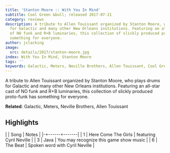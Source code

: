 ```yaml
---
title: 'Stanton Moore :: With You In Mind'
subtitle: Cool Green &bull; released 2017-07-21
category: reviews
description: A tribute to Allen Touissant organized by Stanton Moore, who plays drums
  for Galactic and many other New Orleans institutions. Featuring an all-star cast
  of NO funk and R+B luminaries, this collection of slickly produced proto-funk has
  something for everyone.
author: jclacking
image:
  src: details/2017/stanton-moore.jpg
index: With You In Mind, Stanton Moore
tags: ''
keywords: Galactic, Meters, Neville Brothers, Allen Touissant, Cool Green
---
```

A tribute to Allen Touissant organized by Stanton Moore, who plays drums for Galactic and many other New Orleans institutions. Featuring an all-star cast of NO funk and R+B luminaries, this collection of slickly produced proto-funk has something for everyone.<!--more-->

**Related**: Galactic, Meters, Neville Brothers, Allen Touissant

## Highlights

| | Song | Notes |
|-+------+-------|
| 1 | Here Come The Girls | featuring Cyril Neville |
| 3 | Java | You may recognize this game show music |
| 6 | The Beat | Spoken word with Cyril Neville |

